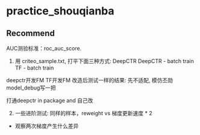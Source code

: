 # practice_shouqianba

## Recommend
AUC测验标准：roc_auc_score.

1. 用 criteo_sample.txt, 打平下面三种方式:
DeepCTR
DeepCTR - batch train
TF - batch train

deepctr开发FM
TF开发FM
改造后测试一样的结果: 先不适配, 模仿丕勋model_debug写一把

打通deepctr in package and 自己改

2. 一些进阶测试:
同样的样本，reweight vs 梯度更新速度 * 2
- 观察两次梯度产生什么差异
